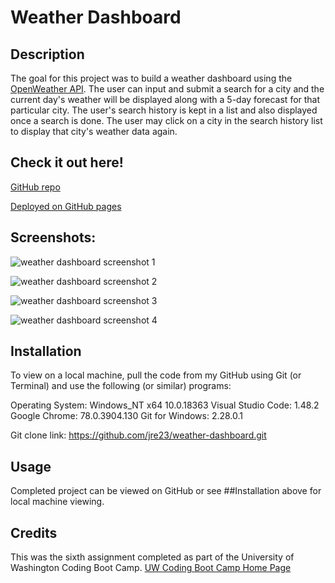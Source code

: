 # Weather Dashboard

## Description

The goal for this project was to build a weather dashboard using the [OpenWeather API](https://openweathermap.org/api). The user can input and submit a search for a city and the current day's weather will be displayed along with a 5-day forecast for that particular city. The user's search history is kept in a list and also displayed once a search is done. The user may click on a city in the search history list to display that city's weather data again.

## Check it out here! 

[GitHub repo](https://github.com/jre23/weather-dashboard)

[Deployed on GitHub pages](https://jre23.github.io/weather-dashboard)

## Screenshots:

![weather dashboard screenshot 1](https://user-images.githubusercontent.com/69170823/95930470-631e4a00-0d7b-11eb-902a-3903587768e7.png)

![weather dashboard screenshot 2](https://user-images.githubusercontent.com/69170823/95823077-dd01f500-0ce1-11eb-9d17-702105428a04.png)

![weather dashboard screenshot 3](https://user-images.githubusercontent.com/69170823/95823200-0884df80-0ce2-11eb-91d7-f835d756f647.png)

![weather dashboard screenshot 4](https://user-images.githubusercontent.com/69170823/95823282-26eadb00-0ce2-11eb-9f80-8514bebcbed9.png)

## Installation

To view on a local machine, pull the code from my GitHub using Git (or Terminal) and use the following (or similar) programs:

Operating System: Windows_NT x64 10.0.18363
Visual Studio Code: 1.48.2
Google Chrome: 78.0.3904.130
Git for Windows: 2.28.0.1

Git clone link: https://github.com/jre23/weather-dashboard.git

## Usage

Completed project can be viewed on GitHub or see ##Installation above for local machine viewing.

## Credits

This was the sixth assignment completed as part of the University of Washington Coding Boot Camp. [UW Coding Boot Camp Home Page](https://bootcamp.uw.edu/coding/)